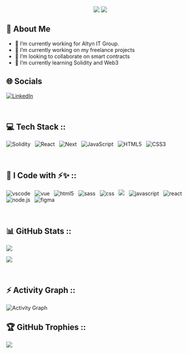 <br>
<p align="center">
  <img src="https://readme-typing-svg.demolab.com/?lines=Hello+ 👋🏻 +I'm + Mohammadreza Alirad 👨🏻‍🎓; + Frontend + Developer +From + (Gorgan) Iran&%20Code&center=true&width=700&height=50&weight=700&size=25&duration=2000&pause=2000">
  <img src="https://user-images.githubusercontent.com/73097560/115834477-dbab4500-a447-11eb-908a-139a6edaec5c.gif">
</p>

## 💫  About Me
- 🌱 I’m currently working for Altyn IT Group.
- 🔭 I’m currently working on my freelance projects
- 👯 I’m looking to collaborate on smart contracts
- 🌱 I’m currently learning Solidity and Web3

## 🌐 Socials 

[![LinkedIn](https://img.shields.io/badge/LinkedIn-%230077B5.svg?style=for-the-badge&logo=linkedin&logoColor=white)](https://www.linkedin.com/in/mohammadreza-alirad-a384041a0/)

<br>

## 💻 Tech Stack ::

![Solidity](https://img.shields.io/badge/solidity-000000?style=for-the-badge&logo=solidity&logoColor=white)&nbsp;&nbsp;
![React](https://img.shields.io/badge/react-61DAFB?style=for-the-badge&logo=react&logoColor=white)&nbsp;&nbsp;
![Next](https://img.shields.io/badge/next-61DAFB?style=for-the-badge&logo=react&logoColor=white)&nbsp;&nbsp;
![JavaScript](https://img.shields.io/badge/javascript-F7DF1E?style=for-the-badge&logo=javascript&logoColor=black)&nbsp;&nbsp;
![HTML5](https://img.shields.io/badge/html5-E34F26?style=for-the-badge&logo=html5&logoColor=white)&nbsp;&nbsp;
![CSS3](https://img.shields.io/badge/css3-1572B6?style=for-the-badge&logo=css3&logoColor=white)&nbsp;&nbsp;

<br>

## 🚀 I Code with ⚡✨ ::

<img src="https://img.shields.io/badge/VSCode-0078D4?style=for-the-badge&logo=visual%20studio%20code&logoColor=white" alt="vscode" />&nbsp;&nbsp;
<img src="https://img.shields.io/badge/vue-4FC08D?style=for-the-badge&logo=vue.js&logoColor=white" alt="vue"/>&nbsp;&nbsp;
<img src="https://img.shields.io/badge/html5-E34F26?style=for-the-badge&logo=html5&logoColor=white" alt="html5"/>&nbsp;&nbsp;
<img src="https://img.shields.io/badge/sass-CC6699?style=for-the-badge&logo=sass&logoColor=white" alt="sass"/>&nbsp;&nbsp;
<img src="https://img.shields.io/badge/css3-1572B6?style=for-the-badge&logo=css3&logoColor=white" alt="css"/>&nbsp;&nbsp;
<img src="https://img.shields.io/badge/Git-F05032?style=for-the-badge&logo=Git&logoColor=white" />&nbsp;&nbsp;
<img src="https://img.shields.io/badge/javascript-F7DF1E?style=for-the-badge&logo=javascript&logoColor=white" alt="javascript"/>&nbsp;&nbsp;
<img src="https://img.shields.io/badge/react-61DAFB?style=for-the-badge&logo=react&logoColor=white" alt="react" />&nbsp;&nbsp;
<img src="https://img.shields.io/badge/Node.js-339933?style=for-the-badge&logo=node.js&logoColor=white" alt="node.js"/>&nbsp;&nbsp;
<img src="https://img.shields.io/badge/Figma-F24E1E?style=for-the-badge&logo=Figma&logoColor=white" alt="figma" />&nbsp;&nbsp;

<br>

 
## 📊 GitHub Stats ::

<!-- StreakStats -->
![](https://github-readme-streak-stats.herokuapp.com/?user=mralirad&theme=gotham&hide_border=false)<br/>
<!-- TopLanguages -->
![](https://github-readme-stats-sigma-five.vercel.app/api/top-langs/?username=mralirad&theme=gotham&hide_border=false&include_all_commits=false&count_private=true&layout=compact)

<br>


## ⚡ Activity Graph :: 

<img alt="Activity Graph" src="https://github-readme-activity-graph.vercel.app/graph?username=mralirad&theme=gotham&hide_border=true"/>

## 🏆 GitHub Trophies ::

![](https://github-profile-trophy.vercel.app/?username=mralirad&theme=dark_dimmed&no-frame=false&no-bg=true&margin-w=4)


<br>

<!--
**MRAlirad/mralirad** is a ✨ _special_ ✨ repository because its `README.md` (this file) appears on your GitHub profile.

Here are some ideas to get you started:

- 🔭 I’m currently working on ...
- 🌱 I’m currently learning ...
- 👯 I’m looking to collaborate on ...
- 🤔 I’m looking for help with ...
- 💬 Ask me about ...
- 📫 How to reach me: ...
- 😄 Pronouns: ...
- ⚡ Fun fact: ...
-->
